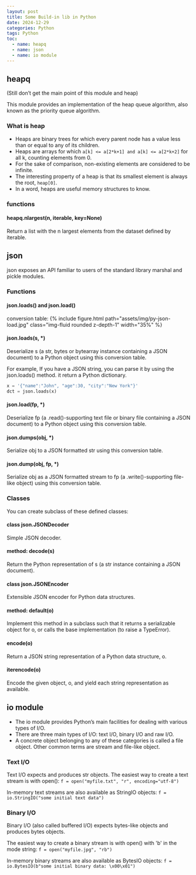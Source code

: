 ```yaml
---
layout: post
title: Some Build-in lib in Python
date: 2024-12-29
categories: Python
tags: Python
toc: 
  - name: heapq
  - name: json
  - name: io module 
---
```



## heapq

(Still don’t get the main point of this module and heap)

This module provides an implementation of the heap queue algorithm, also known as the priority queue algorithm.

### What is heap

- Heaps are binary trees for which every parent node has a value less than or equal to any of its children. 
- Heaps are arrays for which `a[k] <= a[2*k+1] and a[k] <= a[2*k+2]` for all k, counting elements from 0. 
- For the sake of comparison, non-existing elements are considered to be infinite. 
- The interesting property of a heap is that its smallest element is always the root, `heap[0]`.
- In a word, heaps are useful memory structures to know.

### functions
#### heapq.nlargest(n, iterable, key=None)
Return a list with the n largest elements from the dataset defined by iterable. 

## json

json exposes an API familiar to users of the standard library marshal and pickle modules.

### Functions
#### json.loads() and json.load()

conversion table: 
{% include figure.html path="assets/img/py-json-load.jpg" class="img-fluid rounded z-depth-1" width="35%" %}

#### json.loads(s, *)
Deserialize s (a str, bytes or bytearray instance containing a JSON document) to a Python object using this conversion table.

For example, If you have a JSON string, you can parse it by using the json.loads() method. it return a Python dictionary.
```py
x = '{"name":"John", "age":30, "city":"New York"}'
dct = json.loads(x)
```
#### json.load(fp, *)

Deserialize fp (a .read()-supporting text file or binary file containing a JSON document) to a Python object using this conversion table.

#### json.dumps(obj, *)
Serialize obj to a JSON formatted str using this conversion table. 
#### json.dump(obj, fp, *)
Serialize obj as a JSON formatted stream to fp (a .write()-supporting file-like object) using this conversion table.

### Classes

You can create subclass of these defined classes: 

#### class json.JSONDecoder

Simple JSON decoder.

#### method: decode(s)
Return the Python representation of s (a str instance containing a JSON document).

#### class json.JSONEncoder

Extensible JSON encoder for Python data structures.

#### method: default(o)
Implement this method in a subclass such that it returns a serializable object for o, or calls the base implementation (to raise a TypeError).
#### encode(o)
Return a JSON string representation of a Python data structure, o.
#### iterencode(o)
Encode the given object, o, and yield each string representation as available.


## io module 

- The io module provides Python’s main facilities for dealing with various types of I/O. 
- There are three main types of I/O: text I/O, binary I/O and raw I/O.
- A concrete object belonging to any of these categories is called a file object. Other common terms are stream and file-like object.

### Text I/O

Text I/O expects and produces str objects. 
The easiest way to create a text stream is with open():
`f = open("myfile.txt", "r", encoding="utf-8")`

In-memory text streams are also available as StringIO objects:
`f = io.StringIO("some initial text data")`

### Binary I/O

Binary I/O (also called buffered I/O) expects bytes-like objects and produces bytes objects.

The easiest way to create a binary stream is with open() with 'b' in the mode string:
`f = open("myfile.jpg", "rb")`

In-memory binary streams are also available as BytesIO objects:
`f = io.BytesIO(b"some initial binary data: \x00\x01")`